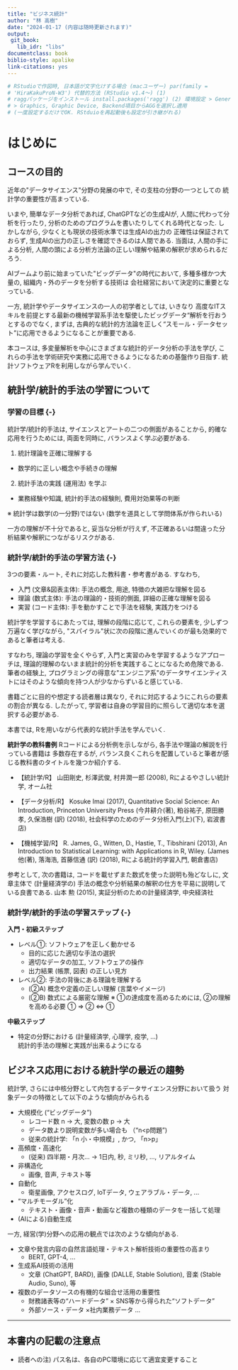 ```yaml
---
title: "ビジネス統計"
author: "林 高樹"
date: "2024-01-17 (内容は随時更新されます)"
output:
 git_book:
   lib_idr: "libs"
documentclass: book
biblio-style: apalike
link-citations: yes
---
```


<!--
title: "ビジネス統計"
author: "林 高樹"
date: "2024-01-17"
site: bookdown::bookdown_site
output: bookdown::gitbook
documentclass: book
bibliography: [book.bib, packages.bib]
biblio-style: apalike
link-citations: yes
github-repo: rstudio/bookdown-demo
description: "Based on the minimal example for the bookdown package. The output format: bookdown::gitbook."

output:
 html_document:
   df_print: kable
   highlight: tango
   number_sections: no
   toc: no
   toc_depth: 2
   toc_float: no
   keep_md: no
   fig_caption: yes
documentclass: bxjsarticle
classoption: xelatex,ja=standard

title: "金融時系列解析"
author: "林 高樹"
date: "2024-01-17"
site: bookdown::bookdown_site
output: bookdown::html_document2: default
documentclass: bxjsbook
classoption: xelatex,ja=standard
bibliography: [book.bib, packages.bib]
biblio-style: apalike
link-citations: yes
github-repo: rstudio/bookdown-demo
description: "UNDER CONSTRUCTION"


-->












```r
# RStudioで作図時, 日本語が文字化けする場合 (macユーザー) par(family =
# 'HiraKakuProN-W3') 代替的方法 (RStudio v1.4〜) (1)
# raggパッケージをインストール install.packages('ragg') (2) 環境設定 > General
# > Graphics, Graphic Device, Backend項目からAGGを選択し適用
# (一度設定するだけでOK. RStduioを再起動後も設定が引き継がれる)
```




# はじめに

## コースの目的
近年の"データサイエンス"分野の発展の中で, その支柱の分野の一つとしての
統計学の重要性が高まっている.


いまや, 簡単なデータ分析であれば, ChatGPTなどの生成AIが, 人間に代わって分析を行ったり, 分析のためのプログラムを書いたりしてくれる時代となった.
しかしながら, 少なくとも現状の技術水準では生成AIの出力の
正確性は保証されておらず, 生成AIの出力の正しさを確認できるのは人間である.
当面は, 人間の手による分析, 人間の頭による分析方法論の正しい理解や結果の解釈が求められるだろう.

AIブームより前に始まっていた"ビッグデータ"の時代において,
多種多様かつ大量の, 組織内・外のデータを分析する技術は
会社経営において決定的に重要となっている.

一方, 統計学やデータサイエンスの一人の初学者としては, いきなり 高度なITスキルを前提とする最新の機械学習系手法を駆使したビッグデータ“解析を行おうとするのでなく, まずは, 古典的な統計的方法論を正しく“スモール・データセット”に応用できるようになることが重要である.

本コースは, 多変量解析を中心にさまざまな統計的データ分析の手法を学び, これらの手法を学術研究や実務に応用できるようになるための基盤作り目指す. 統計ソフトウェアRを利用しながら学んでいく.


## 統計学/統計的手法の学習について

### 学習の目標 {-}

統計学/統計的手法は, サイエンスとアートの二つの側面があることから, 的確な応用を行うためには, 両面を同時に, バランスよく学ぶ必要がある.

1. 統計理論を正確に理解する
  - 数学的に正しい概念や手続きの理解
2. 統計手法の実践 (運用法) を学ぶ
  - 業務経験や知識, 統計的手法の経験則, 費用対効果等の判断 

※ 統計学は数学(の一分野)ではない (数学を道具として学問体系が作られいる)

一方の理解が不十分であると, 妥当な分析が行えず, 不正確あるいは間違った分析結果や解釈につながるリスクがある.


### 統計学/統計的手法の学習方法 {-}

3つの要素・ルート, それに対応した教科書・参考書がある. すなわち, 

- 入門 (文章&図表主体): 手法の概念, 用途, 特徴の大雑把な理解を図る
- 理論 (数式主体): 手法の理論的・技術的側面, 詳細の正確な理解を図る
- 実習 (コード主体): 手を動かすことで手法を経験, 実践力をつける

統計学を学習するにあたっては, 理解の段階に応じて, これらの要素を, 少しずつ万遍なく学びながら, "スパイラル"状に次の段階に進んでいくのが最も効果的であると筆者は考える.

すなわち, 理論の学習を全くやらず, 入門と実習のみを学習するようなアプローチは, 理論的理解のないまま統計的分析を実践することになるため危険である. 筆者の経験上, プログラミングの得意な"エンジニア系"のデータサイエンティストにはそのような傾向を持つ人が少なからずいると感じている.

書籍ごとに目的や想定する読者層は異なり, それに対応するようにこれらの要素の割合が異なる. 
したがって, 学習者は自身の学習目的に照らして適切な本を選択する必要がある.

本書では, Rを用いながら代表的な統計手法を学んでいく.


**統計学の教科書例**
Rコードによる分析例を示しながら, 各手法や理論の解説を行っている書籍は
多数存在するが, バランス良くこれらを配置していると筆者が感じる教科書のタイトルを幾つか紹介する.


- 【統計学/R】
  山田剛史, 杉澤武俊, 村井潤一郎 (2008), Rによるやさしい統計学, オーム社

- 【データ分析/R】
  Kosuke Imai (2017), Quantitative Social Science: An Introduction, Princeton University Press (今井耕介(著), 粕谷祐子, 原田勝孝, 久保浩樹 (訳) (2018), 社会科学のためのデータ分析入門(上)(下), 岩波書店)

- 【機械学習/R】
  R. James, G., Witten, D., Hastie, T., Tibshirani  (2013), An Introduction to Statistical Learning: with Applications in R, Wiley. (James他(著), 落海浩, 首藤信通 (訳) (2018),  Rによる統計的学習入門, 朝倉書店)

参考として, 次の書籍は, コードを載せずまた数式を使った説明も殆どなしに, 文章主体で (計量経済学の) 手法の概念や分析結果の解釈の仕方を平易に説明している良書である.
  山本 勲 (2015), 実証分析のための計量経済学, 中央経済社


### 統計学/統計的手法の学習ステップ {-}

**入門・初級ステップ**
- レベル①: ソフトウェアを正しく動かせる
  - 目的に応じた適切な手法の選択
  - 適切なデータの加工, ソフトウェアの操作
  - 出力結果 (帳票, 図表) の正しい見方
- レベル②: 手法の背後にある理論を理解する
  - (②A) 概念や定義の正しい理解 (言葉やイメージ)
  - (②B) 数式による厳密な理解
  ※ ①の達成度を高めるためには, ②の理解を高める必要
  ① ⇒ ② ⇔ ①

**中級ステップ**
  - 特定の分野における (計量経済学, 心理学, 疫学, ...)     
    統計的手法の理解と実践が出来るようになる


## ビジネス応用における統計学の最近の趨勢

統計学, さらには中核分野として内包するデータサイエンス分野において扱う 対象データの特徴として以下のような傾向がみられる

- 大規模化 (“ビッグデータ”)
  - レコード数 n → 大, 変数の数 p → 大
  - データ数より説明変数が多い場合も （“n<p問題”)
  - 従来の統計学: 「n 小・中規模」, かつ, 「n>p」
- 高頻度・高速化
  - (従来) 四半期・月次... → 1日内, 秒, ミリ秒, ..., リアルタイム
- 非構造化
  - 画像, 音声, テキスト等
- 自動化
  - 衛星画像, アクセスログ, IoTデータ, ウェアラブル・データ, ...
- “マルチモーダル”化
  - テキスト・画像・音声・動画など複数の種類のデータを一括して処理
- (AIによる)自動生成
  


一方, 経営(学)分野への応用の観点では次のような傾向がある.

- 文章や発言内容の自然言語処理・テキスト解析技術の重要性の高まり
  - BERT, GPT-4, ...
- 生成系AI技術の活用
  - 文章 (ChatGPT, BARD), 画像 (DALLE, Stable Solution), 音楽 (Stable Audio, Suno), 等
- 複数のデータソースの有機的な組合せ活用の重要性
  - 財務諸表等の“ハードデータ” × SNS等から得られた“ソフトデータ”
  - 外部ソース・データ ×社内業務データ
...


----

## 本書内の記載の注意点
- 読者への注) パス名は、各自のPC環境に応じて適宜変更すること
